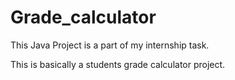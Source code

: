 # Grade_calculator

This Java Project is a part of my internship task.

This is basically a students grade calculator project.
